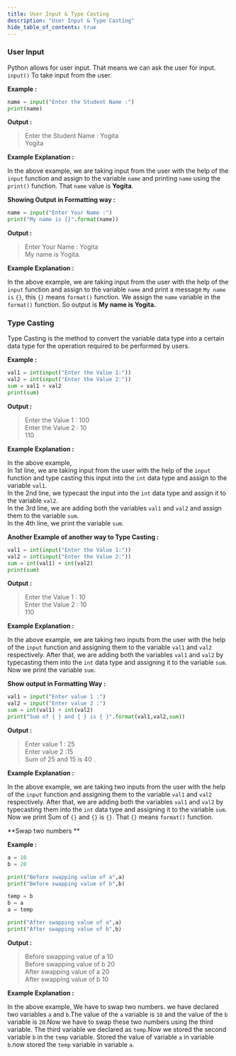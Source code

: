 ```yaml
---
title: User Input & Type Casting
description: "User Input & Type Casting"
hide_table_of_contents: true
---
```


### User Input

Python allows for user input. That means we can ask the user for input. `input()` To take input from the user.

**Example :**

```python showLineNumbers="true"
name = input("Enter the Student Name :")
print(name)
```

**Output :**

> Enter the Student Name : Yogita <br/>
> Yogita

**Example Explanation :**

In the above example, we are taking input from the user with the help of the `input` function and assign to the variable `name` and printing `name` using the `print()` function. That `name` value is **Yogita**.

**Showing Output in Formatting way :**

```python showLineNumbers="true"
name = input("Enter Your Name :")
print("My name is {}".format(name))
```

**Output :**

> Enter Your Name : Yogita <br/>
> My name is Yogita.

**Example Explanation :**

In the above example, we are taking input from the user with the help of the `input` function and assign to the variable `name` and print a message `My name is` `{}`, this `{}` means `format()` function. We assign the `name` variable in the `format()` function. So output is **My name is Yogita.**

### Type Casting

Type Casting is the method to convert the variable data type into a certain data type for the operation required to be performed by users.

**Example :**

```python showLineNumbers="true"
val1 = int(input("Enter the Value 1:"))
val2 = int(input("Enter the Value 2:"))
sum = val1 + val2
print(sum)
```

**Output :**

> Enter the Value 1 : 100 <br/>
> Enter the Value 2 : 10 <br/>
> 110

**Example Explanation :**

In the above example,<br/>In 1st line, we are taking input from the user with the help of the `input` function and type casting this input into the `int` data type and assign to the variable `val1`. <br/>In the 2nd line, we typecast the input into the `int` data type and assign it to the variable `val2`. <br/>In the 3rd line, we are adding both the variables `val1` and `val2` and assign them to the variable `sum`.<br/> In the 4th line, we print the variable `sum`.

**Another Example of another way to Type Casting :**

```python showLineNumbers="true"
val1 = int(input("Enter the Value 1:"))
val2 = int(input("Enter the Value 2:"))
sum = int(val1) + int(val2)
print(sum)
```

**Output :**

> Enter the Value 1 : 10 <br/>
> Enter the Value 2 : 10 <br/>
> 110

**Example Explanation :**

In the above example, we are taking two inputs from the user with the help of the `input` function and assigning them to the variable `val1` and `val2` respectively. After that, we are adding both the variables `val1` and `val2` by typecasting them into the `int` data type and assigning it to the variable `sum`.
Now we print the variable `sum`.

**Show output in Formatting Way :**

```python showLineNumbers="true"
val1 = input("Enter value 1 :")
val2 = input("Enter value 2 :")
sum = int(val1) + int(val2)
print("Sum of { } and { } is { }".format(val1,val2,sum))
```

**Output :**

> Enter value 1 : 25 <br/>
> Enter value 2 :15 <br/>
> Sum of 25 and 15 is 40 .

**Example Explanation :**

In the above example, we are taking two inputs from the user with the help of the `input` function and assigning them to the variable `val1` and `val2` respectively. After that, we are adding both the variables `val1` and `val2` by typecasting them into the `int` data type and assigning it to the variable `sum`. Now we print Sum of `{}` and `{}` is `{}`. That `{}` means `format()` function.

**Swap two numbers **

**Example :**

```py
a = 10
b = 20

print("Before swapping value of a",a)
print("Before swapping value of b",b)

temp = b
b = a
a = temp

print("After swapping value of a",a)
print("After swapping value of b",b)

```

**Output :**

> Before swapping value of a 10<br/>
> Before swapping value of b 20<br/>
> After swapping value of a 20<br/>
> After swapping value of b 10<br/>

**Example Explanation :**

In the above example, We have to swap two numbers. we have declared two variables `a` and `b`.The value of the `a` variable is `10` and the value of the `b` variable is `20`.Now we have to swap these two numbers using the third variable. The third variable we declared as `temp`.Now we stored the second variable `b` in the `temp` variable. Stored the value of variable `a` in variable `b`.now stored the `temp` variable in variable `a`.
